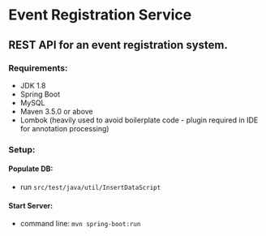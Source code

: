 # **Event Registration Service**

## REST API for an event registration system.
 
### Requirements:
 - JDK 1.8
 - Spring Boot
 - MySQL
 - Maven 3.5.0 or above
 - Lombok (heavily used to avoid boilerplate code - plugin required in IDE for annotation processing)

### Setup:
  #### Populate DB:
   - run `src/test/java/util/InsertDataScript`

  #### Start Server:
   - command line: `mvn spring-boot:run`

